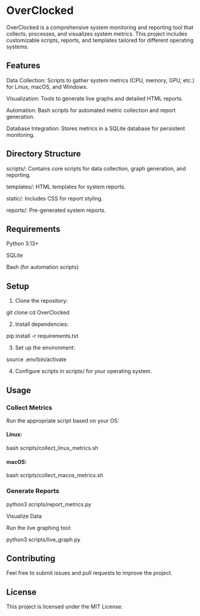 # OverClocked

OverClocked is a comprehensive system monitoring and reporting tool that collects, processes, and visualizes system metrics. This project includes customizable scripts, reports, and templates tailored for different operating systems.

## Features

Data Collection: Scripts to gather system metrics (CPU, memory, GPU, etc.) for Linux, macOS, and Windows.

Visualization: Tools to generate live graphs and detailed HTML reports.

Automation: Bash scripts for automated metric collection and report generation.

Database Integration: Stores metrics in a SQLite database for persistent monitoring.


## Directory Structure

scripts/: Contains core scripts for data collection, graph generation, and reporting.

templates/: HTML templates for system reports.

static/: Includes CSS for report styling.

reports/: Pre-generated system reports.


## Requirements

Python 3.13+

SQLite

Bash (for automation scripts)


## Setup

1. Clone the repository:

git clone <repository-url>
cd OverClocked


2. Install dependencies:

pip install -r requirements.txt


3. Set up the environment:

source .env/bin/activate


4. Configure scripts in scripts/ for your operating system.



## Usage

### Collect Metrics

Run the appropriate script based on your OS:

#### Linux:

bash scripts/collect_linux_metrics.sh

#### macOS:

bash scripts/collect_macos_metrics.sh


### Generate Reports

python3 scripts/report_metrics.py

Visualize Data

Run the live graphing tool:

python3 scripts/live_graph.py

## Contributing

Feel free to submit issues and pull requests to improve the project.

## License

This project is licensed under the MIT License.
